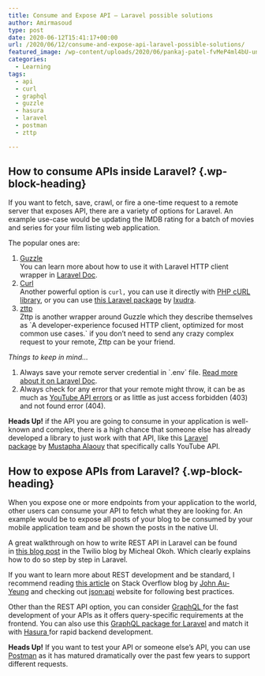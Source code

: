 ```yaml
---
title: Consume and Expose API – Laravel possible solutions
author: Amirmasoud
type: post
date: 2020-06-12T15:41:17+00:00
url: /2020/06/12/consume-and-expose-api-laravel-possible-solutions/
featured_image: /wp-content/uploads/2020/06/pankaj-patel-fvMeP4ml4bU-unsplash.jpg
categories:
  - Learning
tags:
  - api
  - curl
  - graphql
  - guzzle
  - hasura
  - laravel
  - postman
  - zttp

---
```

## How to consume APIs inside Laravel? {.wp-block-heading}

If you want to fetch, save, crawl, or fire a one-time request to a remote server that exposes API, there are a variety of options for Laravel. An example use-case would be updating the IMDB rating for a batch of movies and series for your film listing web application.

The popular ones are:

<ol class="wp-block-list">
  <li>
    <a rel="noreferrer noopener" target="_blank" href="http://docs.guzzlephp.org/en/stable/">Guzzle</a><br />You can learn more about how to use it with Laravel HTTP client wrapper in <a href="https://laravel.com/docs/7.x/http-client">Laravel Doc</a>.
  </li>
  <li>
    <a rel="noreferrer noopener" target="_blank" href="https://curl.haxx.se/">Curl</a><br />Another powerful option is <code>curl,</code> you can use it directly with <a href="https://www.php.net/manual/en/book.curl.php">PHP cURL library</a>, or you can use <a href="https://github.com/ixudra/curl">this Laravel package</a> by <a href="https://github.com/ixudra">Ixudra</a>.
  </li>
  <li>
    <a rel="noreferrer noopener" target="_blank" href="https://github.com/kitetail/zttp">zttp</a><br />Zttp is another wrapper around Guzzle which they describe themselves as `A developer-experience focused HTTP client, optimized for most common use cases.` if you don&#8217;t need to send any crazy complex request to your remote, Zttp can be your friend.
  </li>
</ol>

_Things to keep in mind&#8230;_

<ol class="wp-block-list">
  <li>
    Always save your remote server credential in `.env` file. <a rel="noreferrer noopener" target="_blank" href="https://laravel.com/docs/7.x/configuration">Read more about it on Laravel Doc</a>.
  </li>
  <li>
    Always check for any error that your remote might throw, it can be as much as <a rel="noreferrer noopener" target="_blank" href="https://developers.google.com/youtube/v3/docs/errors">YouTube API errors</a> or as little as just access forbidden (403) and not found error (404).
  </li>
</ol>

**Heads Up!** if the API you are going to consume in your application is well-known and complex, there is a high chance that someone else has already developed a library to just work with that API, like this <a rel="noreferrer noopener" target="_blank" href="https://github.com/alaouy/Youtube">Laravel package</a> by <a rel="noreferrer noopener" target="_blank" href="https://github.com/alaouy">Mustapha Alaouy</a> that specifically calls YouTube API.

## How to expose APIs from Laravel? {.wp-block-heading}

When you expose one or more endpoints from your application to the world, other users can consume your API to fetch what they are looking for. An example would be to expose all posts of your blog to be consumed by your mobile application team and be shown the posts in the native UI.

A great walkthrough on how to write REST API in Laravel can be found in <a rel="noreferrer noopener" target="_blank" href="https://www.twilio.com/blog/building-and-consuming-a-restful-api-in-laravel-php">this blog post</a> in the Twilio blog by Micheal Okoh. Which clearly explains how to do so step by step in Laravel.

If you want to learn more about REST development and be standard, I recommend reading <a rel="noreferrer noopener" href="https://stackoverflow.blog/2020/03/02/best-practices-for-rest-api-design/" target="_blank">this article</a> on Stack Overflow blog by <a rel="noreferrer noopener" href="https://stackoverflow.blog/author/john-au-yeung/" target="_blank">John Au-Yeung</a> and checking out <a rel="noreferrer noopener" href="https://jsonapi.org/" target="_blank">json:api</a> website for following best practices.

Other than the REST API option, you can consider <a rel="noreferrer noopener" href="https://graphql.org/" target="_blank">GraphQL </a>for the fast development of your APIs as it offers query-specific requirements at the frontend. You can also use this <a rel="noreferrer noopener" href="https://github.com/rebing/graphql-laravel" target="_blank">GraphQL package for Laravel</a> and match it with <a rel="noreferrer noopener" href="https://hasura.io/" target="_blank">Hasura </a>for rapid backend development.

**Heads Up!** If you want to test your API or someone else&#8217;s API, you can use [Postman][1] as it has matured dramatically over the past few years to support different requests.

 [1]: https://www.postman.com/